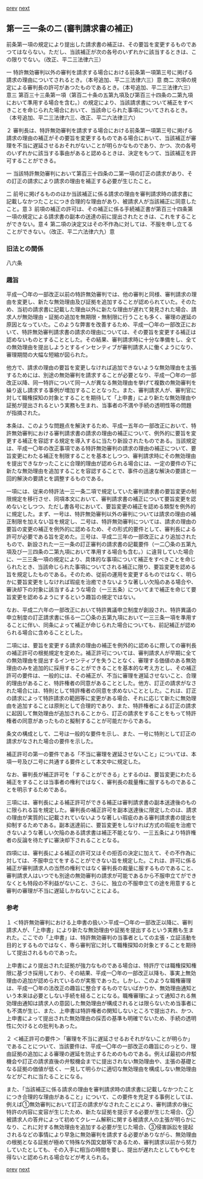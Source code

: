 [prev](/specific/markdowns/特許法/190_Mp-Ch_6-At_131.md)
[next](/specific/markdowns/特許法/192_Mp-Ch_6-At_132.md)
## 第一三一条の二 (審判請求書の補正)
前条第一項の規定により提出した請求書の補正は、その要旨を変更するものであつてはならない。ただし、当該補正が次の各号のいずれかに該当するときは、この限りでない。（改正、平二三法律六三）

一 特許無効審判以外の審判を請求する場合における前条第一項第三号に掲げる請求の理由についてされるとき。（本号追加、平二三法律六三）意 商二 次項の規定による審判長の許可があつたものであるとき。（本号追加、平二三法律六三）意三 第百三十三条第一項（第百二十条の五第九項及び第百三十四条の二第九項において準用する場合を含む。）の規定により、当該請求書について補正をすべきことを命じられた場合において、当該命じられた事項についてされるとき。（本号追加、平二三法律六三、改正、平二六法律三六）

２ 審判長は、特許無効審判を請求する場合における前条第一項第三号に掲げる請求の理由の補正がその要旨を変更するものである場合において、当該補正が審理を不当に遅延させるおそれがないことが明らかなものであり、かつ、次の各号のいずれかに該当する事由があると認めるときは、決定をもつて、当該補正を許可することができる。

一 当該特許無効審判において第百三十四条の二第一項の訂正の請求があり、その訂正の請求により請求の理由を補正する必要が生じたこと。

二 前号に掲げるもののほか当該補正に係る請求の理由を審判請求時の請求書に記載しなかつたことにつき合理的な理由があり、被請求人が当該補正に同意したこと。意３ 前項の補正の許可は、その補正に係る手続補正書が第百三十四条第一項の規定による請求書の副本の送達の前に提出されたときは、これをすることができない。意４ 第二項の決定又はその不作為に対しては、不服を申し立てることができない。（改正、平二六法律六九）意


### 旧法との関係
八六条

### 趣旨
平成一〇年の一部改正以前の特許無効審判では、他の審判と同様、審判請求の理由を変更し、新たな無効理由及び証拠を追加することが認められていた。そのため、当初の請求書に記載した理由以外に新たな理由が遅れて発見された場合、請求人が無効理由・証拠の追加を無期限・無制限に行うことも多く、審理の遅延の原因となっていた。このような弊害を改善するため、平成一〇年の一部改正において、特許無効審判請求書の請求の理由については、その要旨を変更する補正は認めないものとすることとした。その結果、審判請求時に十分な準備をし、全ての無効理由を提出しようとするインセンティブが審判請求人に働くようになり、審理期間の大幅な短縮が図られた。

他方で、請求の理由の要旨を変更しなければ追加できないような無効理由を主張するためには、別途の無効審判を請求することが必要となり、平成一〇年の一部改正以降、同一特許について同一人が異なる無効理由を挙げて複数の無効審判を繰り返し請求する事例が増加することとなった。また、審判請求人が、審判官に対して職権探知の対象とすることを期待して「上申書」により新たな無効理由や証拠が提出されるという実務も生まれ、当事者の不満や手続の透明性等の問題が指摘された。

本条は、このような問題点を解決するため、平成一五年の一部改正において、特許無効審判における審判請求書の請求の理由の補正について、例外的に要旨を変更する補正を容認する規定を導入するに当たり新設されたものである。当該規定は、平成一〇年の改正事項である特許無効審判の請求の理由の補正について、要旨変更にわたる補正を制限することを基本としつつ、審判請求時にその無効理由を提出できなかったことに合理的理由が認められる場合には、一定の要件の下に新たな無効理由を追加することを容認することで、事件の迅速な解決の要請と一回的解決の要請とを調整するものである。

一項には、従来の特許法一三一条二項で規定していた審判請求書の要旨変更の制限規定を移行させ、同項本文において、審判請求書の補正について要旨変更を認めないとしつつ、ただし書各号において、要旨変更の補正を認める類型を例外的に規定した。まず、一号は、特許無効審判以外の審判については請求の理由の補正制限を加えない旨を規定し、二号は、特許無効審判については、請求の理由の要旨の変更の補正を例外的に認めるため、その形式的要件として、審判長による許可が必要である旨を定めた。三号は、平成二三年の一部改正により追加されたもので、新設された一三一条の訂正審判の請求書の記載要件（一二〇条の五第九項及び一三四条の二第九項において準用する場合も含む。）に違背していた場合に、一三三条一項の規定により、具体的な事項について補正をすべきことを命じられたとき、当該命じられた事項についてされる補正に限り、要旨変更を認める旨を規定したものである。そのため、従前の運用を変更するものではなく、明らかに要旨変更をしなければ瑕疵を治癒できないような著しい欠陥のある場合や、審決却下の対象に該当するような場合（一三五条）についてまで補正を命じて要旨変更を認めるようにするという趣旨の規定ではない。

なお、平成二六年の一部改正において特許異議申立制度が創設され、特許異議の申立制度の訂正請求書に係る一二〇条の五第九項において一三三条一項を準用することに伴い、同条によって補正が命じられた場合についても、前記補正が認められる場合に含めることとした。

二項には、要旨を変更する請求の理由の補正を例外的に認めるに際しての審判長の補正許可の根拠規定を定めた。補正許可については、審判請求人が早期に全ての無効理由を提出するインセンティブを失うことなく、審理する価値のある無効理由のみを追加的に採用することができることを基本的な考え方とし、その補正許可の要件は、一般的には、その補正が、不当に審理を遅延させないこと、合理的理由があること、特許権者の同意があることとした。他方、訂正の請求がなされた場合には、特則として特許権者の同意を求めないこととした。これは、訂正の請求によって特許請求の範囲等に変更がある場合、それに応じて新たに無効理由を追加することは原則として合理的であり、また、特許権者による訂正の請求に起因して無効理由が追加されることから、訂正の請求をすることをもって特許権者の同意があったものと擬制することが可能だからである。

条文の構成として、二号は一般的な要件を示し、また、一号に特則として訂正の請求がなされた場合の要件を示した。

補正許可の第一の要件である「不当に審理を遅延させないこと」については、本項一号及び二号に共通する要件として本文中に規定した。

なお、審判長が補正許可を「することができる」とするのは、要旨変更にわたる補正をすることは当事者の権利ではなく、審判長の裁量権に服するものであることを明示するためである。

三項には、審判長による補正許可ができる補正は審判請求書の副本送達後のものに限られる旨を規定した。審判長の補正許可を副本送達後に限定したのは、請求の理由が実質的に記載されていないような著しい瑕疵のある審判請求書の提出を抑制するためである。副本送達前に、要旨変更をしなければ方式の瑕疵を治癒できないような著しい欠陥のある請求書は補正不能となり、一三五条により特許権者の反論を待たずに審決却下されることとなる。

四項には、審判長による補正の許可又はその拒否の決定に加えて、その不作為に対しては、不服申立てをすることができない旨を規定した。これは、許可に係る補正が審判請求人の当然の権利ではなく審判長の裁量に服するものであること、審判請求人はいつでも別途の無効審判の請求が可能であるから不服申立てができなくとも特段の不利益がないこと、さらに、独立の不服申立ての途を用意すると審判の審理が不当に遅延しかねないことによる。


### 参考
１ ＜特許無効審判における上申書の扱い＞平成一〇年の一部改正以降に、審判請求人が、「上申書」により新たな無効理由や証拠を提出するという実務も生まれた。ここでの「上申書」は、特許無効審判の当事者としての主張・立証活動を目的とするものではなく、専ら審判官に対して職権探知の対象とすることを期待して提出されるものであった。

上申書により提出された証拠が強力なものである場合は、特許庁では職権探知権限に基づき採用しており、その結果、平成一〇年の一部改正以降も、事実上無効理由の追加が認められているのが実態であった。しかし、このような職権審理は、平成一〇年の法改正の趣旨に整合するものでないばかりか、無効理由通知という本来は必要としない手続を経ることになる。職権審理によって通知される無効理由通知は請求人の意図した無効理由が構成されるとは限らないため当事者にも不満が生じ、また、上申書は特許権者の関知しないところで提出され、かつ、上申書によって提出された無効理由の採否の基準も明確でないため、手続の透明性に欠けるとの批判もあった。

２ ＜補正許可の要件＞「審理を不当に遅延させるおそれがないことが明らか」であることについて、当該要件は、平成一〇年の一部改正の趣旨にのっとり、理由証拠の追加による審理の遅延を防止するためのものである。例えば最初の弁駁機会や訂正の請求直後の弁駁機会までに提出されない無効理由や、主張の基礎となる証拠の価値が低く、一見して明らかに適切な無効理由を構成しない無効理由などがこれに当たることになる。

また、「当該補正に係る請求の理由を審判請求時の請求書に記載しなかつたことにつき合理的な理由があること」について、この要件を充足する事例としては、例えば①無効審判において訂正の請求がなされたことにより、審判請求の後に特許の内容に変容が生じたため、新たな証拠を提示する必要が生じた場合、②被請求人の答弁によって初めてクレーム解釈に関する被請求人の主張が明らかになり、これに対する無効理由を追加する必要が生じた場合、③侵害訴訟を提起されるなどの事情により早急に無効審判を請求する必要がありながら、無効理由の根拠となる証拠が極めて特殊な外国文献等であるため、審判請求以前から努力していたとしても、その入手に相当の時間を要し、提出が遅れたとしてもやむを得ないと認められる場合などが考えられる。


[prev](/specific/markdowns/特許法/190_Mp-Ch_6-At_131.md)
[next](/specific/markdowns/特許法/192_Mp-Ch_6-At_132.md)